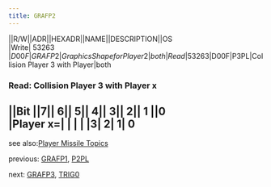 ```yaml
---
title: GRAFP2
---
```

||R/W||ADR||HEXADR||NAME||DESCRIPTION||OS  
|Write| 53263 |$D00F|GRAFP2|Graphics Shape for Player 2|both  
|Read| 53263 |$D00F|P3PL|Collision Player 3 with Player|both  
  
### Read: Collision Player 3 with Player x  
  
||Bit ||7|| 6|| 5|| 4|| 3|| 2|| 1 ||0  
|Player x=| | | |  |3| 2| 1| 0  
---
see also:[Player Missile Topics](../Pm_topics/index.md)  
  
previous: [GRAFP1](../GRAFP1/index.md), [P2PL](../GRAFP1/index.md)  
  
next: [GRAFP3](../GRAFP3/index.md), [TRIG0](../GRAFP3/index.md)  
